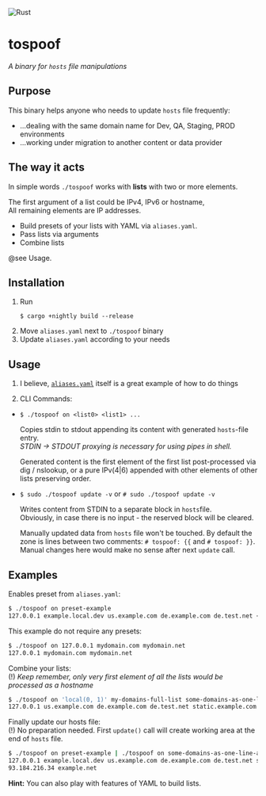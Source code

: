 ![Rust](https://github.com/reanimatorzon/tospoof/workflows/Rust/badge.svg)
# tospoof

_A binary for `hosts` file manipulations_

## Purpose

This binary helps anyone who needs to update `hosts` file frequently:
* ...dealing with the same domain name for Dev, QA, Staging, PROD environments
* ...working under migration to another content or data provider

## The way it acts

In simple words `./tospoof` works with **lists** with two or more elements.

The first argument of a list could be IPv4, IPv6 or hostname, \
All remaining elements are IP addresses.

* Build presets of your lists with YAML via `aliases.yaml`.
* Pass lists via arguments
* Combine lists

@see Usage.

## Installation
1. Run
    ```
    $ cargo +nightly build --release
    ```
2. Move `aliases.yaml` next to `./tospoof` binary
3. Update `aliases.yaml` according to your needs

## Usage
1. I believe, [`aliases.yaml`](https://github.com/reanimatorzon/tospoof/blob/master/aliases.yaml) 
   itself is a great example of how to do things

2. CLI Commands: 
  - `$ ./tospoof on <list0> <list1> ...` 
  
    Copies stdin to stdout appending its content with generated `hosts`-file entry.\
    *STDIN -> STDOUT proxying is necessary for using pipes in shell.*
    
    Generated content is the first element of the first list post-processed 
    via dig / nslookup, or a pure IPv(4|6) appended with other elements 
    of other lists preserving order.
    
  - `$ sudo ./tospoof update -v` or `# sudo ./tospoof update -v` 
  
    Writes content from STDIN to a separate block in `hosts`file.\
    Obviously, in case there is no input - the reserved block will be cleared.
    
    Manually updated data from `hosts` file won't be touched.
    By default the zone is lines between two comments: `# tospoof: {{` and `# tospoof: }}`.
    Manual changes here would make no sense after next `update` call.
    
## Examples ##

Enables preset from `aliases.yaml`:
```bash
$ ./tospoof on preset-example
127.0.0.1 example.local.dev us.example.com de.example.com de.test.net <...>
```

This example do not require any presets:
```bash
$ ./tospoof on 127.0.0.1 mydomain.com mydomain.net
127.0.0.1 mydomain.com mydomain.net
```

Combine your lists:\
(!) *Keep remember, only very first element of all the lists would be processed as a hostname*
```bash
$ ./tospoof on 'local(0, 1)' my-domains-full-list some-domains-as-one-line-array
127.0.0.1 us.example.com de.example.com de.test.net static.example.com <...>
```

Finally update our hosts file:\
(!) No preparation needed. First `update()` call 
will create working area at the end of `hosts` file.

```bash
$ ./tospoof on preset-example | ./tospoof on some-domains-as-one-line-array | sudo ./tospoof update -v
127.0.0.1 example.local.dev us.example.com de.example.com de.test.net static.example.com static.test.net
93.184.216.34 example.net
```

**Hint:** You can also play with features of YAML to build lists. 
       